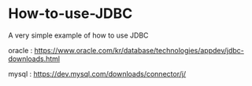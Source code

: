 # How-to-use-JDBC
A very simple example of how to use JDBC

oracle : https://www.oracle.com/kr/database/technologies/appdev/jdbc-downloads.html

mysql : https://dev.mysql.com/downloads/connector/j/
